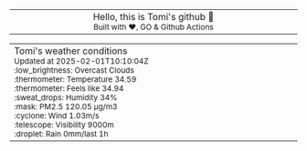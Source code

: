 
<div align="center">
<table>
<tbody>
<td align="center">
<img width="2000" height="0"><br>
Hello, this is Tomi's github 👋<br>
<sup>Built with ❤️, GO & Github Actions</sup><br>
<img width="2000" height="0">
</td>
</tbody>
</table>
</div>
<table>
<tbody>
<td align="left">
<img width="2000" height="0"><br>
Tomi's weather conditions<br>
<sup>Updated at 2025-02-01T10:10:04Z</sup><br>
<sup>:low_brightness: Overcast Clouds</sup><br>
<sup>:thermometer: Temperature 34.59 </sup><br>
<sup>:thermometer: Feels like 34.94</sup><br>
<sup>:sweat_drops: Humidity 34%</sup><br>
<sup>:mask: PM2.5 120.05 μg/m3</sup><br>
<sup>:cyclone: Wind 1.03m/s </sup><br>
<sup>:telescope: Visibility 9000m </sup><br>
<sup>:droplet: Rain 0mm/last 1h </sup><br>
<img width="2000" height="0">
</td>
<td align="left">
<img width="2000" height="0"><br>
<br>
<img width="2000" height="0">
</td>
</tbody>
</table>
</div>
    